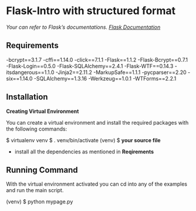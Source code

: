 # Flask-Intro with structured format

*Your can refer to Flask’s documentations.
[Flask Documentation](https://flask.palletsprojects.com/en/1.1.x/)*

## Requirements

-bcrypt==3.1.7
-cffi==1.14.0
-click==7.1.1
-Flask==1.1.2
-Flask-Bcrypt==0.7.1
-Flask-Login==0.5.0
-Flask-SQLAlchemy==2.4.1
-Flask-WTF==0.14.3
-itsdangerous==1.1.0
-Jinja2==2.11.2
-MarkupSafe==1.1.1
-pycparser==2.20
-six==1.14.0
-SQLAlchemy==1.3.16
-Werkzeug==1.0.1
-WTForms==2.2.1

## Installation

**Creating Virtual Environment**

You can create a virtual environment and install the required packages with the following commands:

$ virtualenv venv
$ . venv/bin/activate
(venv) $ **your source file**

- install all the dependencies as mentioned in **Reqirements**

## Running Command

With the virtual environment activated you can cd into any of the examples and run the main script.

(venv) $ python mypage.py

